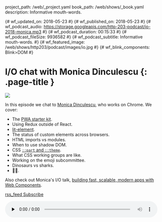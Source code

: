 project_path: /web/_project.yaml
book_path: /web/shows/_book.yaml
description: Informative mouth-words.

{# wf_updated_on: 2018-05-23 #}
{# wf_published_on: 2018-05-23 #}
{# wf_podcast_audio: https://storage.googleapis.com/http-203-podcast/io-2018-monica.mp3 #}
{# wf_podcast_duration: 00:15:33 #}
{# wf_podcast_fileSize: 9936582 #}
{# wf_podcast_subtitle: Informative mouth-words. #}
{# wf_featured_image: /web/shows/http203/podcast/images/io.jpg #}
{# wf_blink_components: Blink>DOM #}

# I/O chat with Monica Dinculescu {: .page-title }

<img src="/web/shows/http203/podcast/images/surma-and-jake-2.jpg" class="attempt-right">

In this episode we chat to [Monica Dinculescu](https://twitter.com/notwaldorf?), who works on
Chrome. We cover:

* The [PWA starter kit](https://github.com/Polymer/pwa-starter-kit).
* Using Redux outside of React.
* [lit-element](https://github.com/Polymer/lit-element).
* The status of custom elements across browsers.
* HTML imports vs modules.
* When to use shadow DOM.
* CSS [`::part` and `::theme`](https://meowni.ca/posts/part-theme-explainer/).
* What CSS working groups are like.
* Working on the emoji subcommittee.
* Dinosaurs vs sharks.
* 👯‍♂️.

Also check out Monica's I/O talk, [building fast, scalable, modern apps with Web
Components](https://www.youtube.com/watch?v=we3lLo-UFtk).

<a href="http://feeds.feedburner.com/Http203Podcast">
  <span class="material-icons">rss_feed</span>
  Subscribe
</a>

<audio style="width: 100%" src="https://storage.googleapis.com/http-203-podcast/io-2018-monica.mp3"
controls preload="none"></audio>
